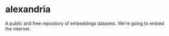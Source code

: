 # alexandria
A public and free repository of embeddings datasets. We're going to embed the internet.
